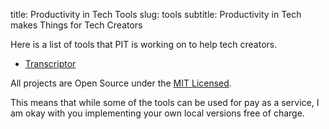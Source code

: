 title: Productivity in Tech Tools
slug: tools
subtitle: Productivity in Tech makes Things for Tech Creators


Here is a list of tools that PIT is working on to help tech creators.

- [Transcriptor](https://transcriptor.productivityintech.com)


All projects are Open Source under the [MIT Licensed]().

This means that while some of the tools can be used for pay as a service, I am okay with you implementing your own local versions free of charge.
